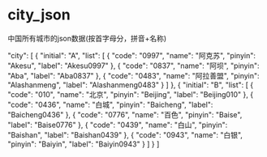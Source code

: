 # city_json
中国所有城市的json数据(按首字母分，拼音+名称)

   "city": [
     {
       "initial": "A", 
       "list": [
         {
           "code": "0997", 
           "name": "阿克苏", 
           "pinyin": "Akesu", 
           "label": "Akesu0997"
         }, 
         {
           "code": "0837", 
           "name": "阿坝", 
           "pinyin": "Aba", 
           "label": "Aba0837"
         }, 
         {
           "code": "0483", 
           "name": "阿拉善盟", 
           "pinyin": "Alashanmeng", 
           "label": "Alashanmeng0483"
         }
       ]
     }, 
     {
       "initial": "B", 
       "list": [
         {
           "code": "010", 
           "name": "北京", 
           "pinyin": "Beijing", 
           "label": "Beijing010"
         }, 
         {
           "code": "0436", 
           "name": "白城", 
           "pinyin": "Baicheng", 
           "label": "Baicheng0436"
         }, 
         {
           "code": "0776", 
           "name": "百色", 
           "pinyin": "Baise", 
           "label": "Baise0776"
         }, 
         {
           "code": "0439", 
           "name": "白山", 
           "pinyin": "Baishan", 
           "label": "Baishan0439"
         }, 
         {
           "code": "0943", 
           "name": "白银", 
           "pinyin": "Baiyin", 
           "label": "Baiyin0943"
         }
       ]
     }
   ]
